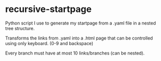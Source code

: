 # recursive-startpage

Python script I use to generate my startpage from a .yaml file in a nested tree structure.

Transforms the links from .yaml into a .html page that can be controlled using only keyboard.
(0-9 and backspace)

Every branch must have at most 10 links/branches (can be nested).
